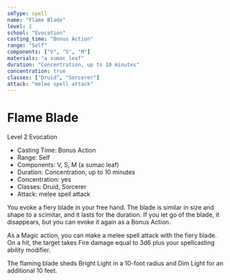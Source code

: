 ```yaml
---
smType: spell
name: "Flame Blade"
level: 2
school: "Evocation"
casting_time: "Bonus Action"
range: "Self"
components: ["V", "S", "M"]
materials: "a sumac leaf"
duration: "Concentration, up to 10 minutes"
concentration: true
classes: ["Druid", "Sorcerer"]
attack: "melee spell attack"
---
```


# Flame Blade
Level 2 Evocation

- Casting Time: Bonus Action
- Range: Self
- Components: V, S, M (a sumac leaf)
- Duration: Concentration, up to 10 minutes
- Concentration: yes
- Classes: Druid, Sorcerer
- Attack: melee spell attack

You evoke a fiery blade in your free hand. The blade is similar in size and shape to a scimitar, and it lasts for the duration. If you let go of the blade, it disappears, but you can evoke it again as a Bonus Action.

As a Magic action, you can make a melee spell attack with the fiery blade. On a hit, the target takes Fire damage equal to 3d6 plus your spellcasting ability modifier.

The flaming blade sheds Bright Light in a 10-foot radius and Dim Light for an additional 10 feet.
